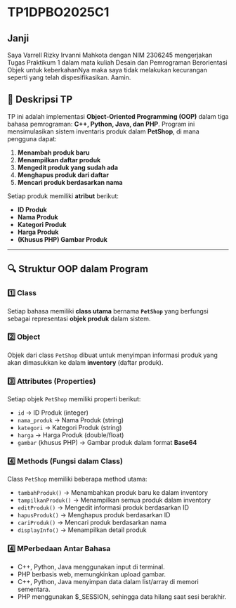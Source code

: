 # TP1DPBO2025C1
 
## Janji
Saya Varrell Rizky Irvanni Mahkota dengan NIM 2306245 mengerjakan Tugas Praktikum 1 dalam mata kuliah Desain dan Pemrograman Berorientasi Objek untuk keberkahanNya maka saya tidak melakukan kecurangan seperti yang telah dispesifikasikan. Aamin.

## 📌 Deskripsi TP  
TP ini adalah implementasi **Object-Oriented Programming (OOP)** dalam tiga bahasa pemrograman: **C++, Python, Java, dan PHP**. Program ini mensimulasikan sistem inventaris produk dalam **PetShop**, di mana pengguna dapat:

1. **Menambah produk baru**  
2. **Menampilkan daftar produk**  
3. **Mengedit produk yang sudah ada**  
4. **Menghapus produk dari daftar**  
5. **Mencari produk berdasarkan nama**  

Setiap produk memiliki **atribut** berikut:  
- **ID Produk**  
- **Nama Produk**  
- **Kategori Produk**  
- **Harga Produk**  
- **(Khusus PHP) Gambar Produk**  

---

## 🔍 Struktur OOP dalam Program    

### 1️⃣ Class  
Setiap bahasa memiliki **class utama** bernama **`PetShop`** yang berfungsi sebagai representasi **objek produk** dalam sistem.  

### 2️⃣ Object  
Objek dari class `PetShop` dibuat untuk menyimpan informasi produk yang akan dimasukkan ke dalam **inventory** (daftar produk).

### 3️⃣ Attributes (Properties)  
Setiap objek `PetShop` memiliki properti berikut:  
- `id` → ID Produk (integer)  
- `nama_produk` → Nama Produk (string)  
- `kategori` → Kategori Produk (string)  
- `harga` → Harga Produk (double/float)  
- `gambar` (khusus PHP) → Gambar produk dalam format **Base64**  

### 4️⃣ Methods (Fungsi dalam Class)  
Class `PetShop` memiliki beberapa method utama:  
- `tambahProduk()` → Menambahkan produk baru ke dalam inventory  
- `tampilkanProduk()` → Menampilkan semua produk dalam inventory  
- `editProduk()` → Mengedit informasi produk berdasarkan ID  
- `hapusProduk()` → Menghapus produk berdasarkan ID  
- `cariProduk()` → Mencari produk berdasarkan nama  
- `displayInfo()` → Menampilkan detail produk  

### 4️⃣ MPerbedaan Antar Bahasa
- C++, Python, Java menggunakan input di terminal.
- PHP berbasis web, memungkinkan upload gambar.
- C++, Python, Java menyimpan data dalam list/array di memori sementara.
- PHP menggunakan $_SESSION, sehingga data hilang saat sesi berakhir.

